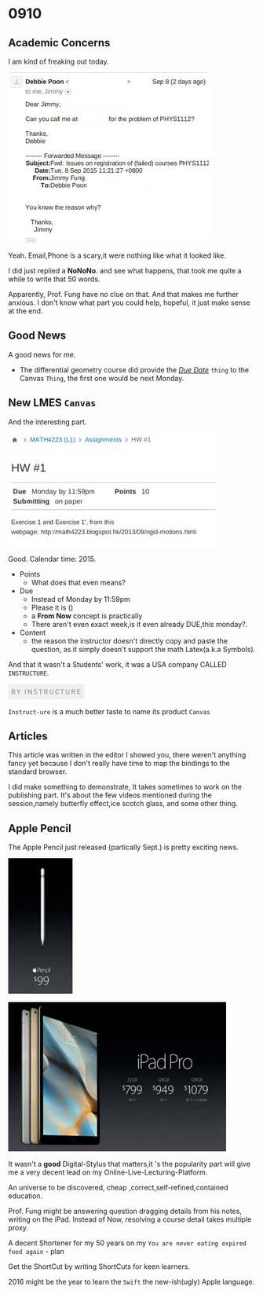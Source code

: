 # 0910

## Academic Concerns

I am kind of freaking out today.

![ImageName](./.pictures/1441830088150.jpg)

Yeah. Email,Phone is a scary,it were nothing like what it looked like.

I did just replied a **NoNoNo**. and see what happens, that took me quite a while to write that 50 words.

Apparently, Prof. Fung have no clue on that. And that makes me further anxious. I don't know what part you could help, hopeful, it just make sense at the end.

## Good News

A good news for me.

- The differential geometry course did provide the <i style="text-decoration: underline;">Due Date</i> `thing` to the Canvas `Thing`, the first one would be next Monday.

## New LMES `Canvas`

And the interesting part.

![ImageName](./.pictures/1441830951223.jpg)

Good. Calendar time: 2015.

- Points
  - What does that even means?
- Due
  - Instead of Monday by 11:59pm
  - Please it is ()
  - a **From Now** concept is practically
  - There aren't even exact week,is it even already DUE,this monday?.
- Content
  - the reason the instructor doesn't directly copy and paste the question, as it simply doesn't support the math Latex(a.k.a Symbols).

And that it wasn't a Students' work, it was a USA company CALLED `INSTRUCTURE`.

![ImageName](./.pictures/1441831657589.jpg)

`Instruct-ure` is a much better taste to name its product `Canvas`

## Articles

This article was written in the editor I showed you, there weren't anything fancy yet because I don't really have time to map the bindings to the standard browser.

I did make something to demonstrate, It takes sometimes to work on the publishing part. It's about the few videos mentioned during the session,namely butterfly effect,ice scotch glass, and some other thing.

## Apple Pencil

The Apple Pencil just released (partically Sept.) is pretty exciting news.

![ImageName](./.pictures/1441835459935.jpg)

![ImageName](./.pictures/1441835467450.jpg)

It wasn't a **good** Digital-Stylus that matters,it 's the popularity part will give me a very decent lead on my Online-Live-Lecturing-Platform.

An universe to be discovered, cheap ,correct,self-refined,contained education.

Prof. Fung might be answering question dragging details from his notes, writing on the iPad. Instead of Now, resolving a course detail takes multiple proxy.

A decent Shortener for my 50 years on my `You are never eating expired food again` - plan

Get the ShortCut by writing ShortCuts for keen learners.

2016 might be the year to learn the `Swift` the new-ish(ugly) Apple language.
